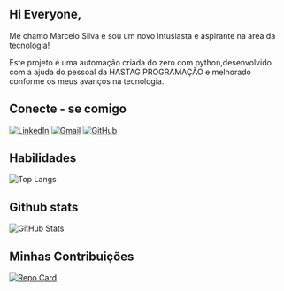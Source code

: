 ## Hi Everyone,
Me chamo Marcelo Silva e sou um novo intusiasta e aspirante na area da tecnologia!

Este projeto é uma automação criada do zero com python,desenvolvido com a ajuda do pessoal da HASTAG PROGRAMAÇÃO e melhorado conforme os meus avanços na tecnologia.

## Conecte - se comigo
[![LinkedIn](https://img.shields.io/badge/LinkedIn-0077B5?style=for-the-badge&logo=linkedin&logoColor=white)](https://www.linkedin.com/in/marcelo-silva-99414a222/)
[![Gmail](https://img.shields.io/badge/Gmail-333333?style=for-the-badge&logo=gmail&logoColor=red)](mailto:marceloyan231@gmail.com)
[![GitHub](https://img.shields.io/badge/GitHub-100000?style=for-the-badge&logo=github&logoColor=white)](https://github.com/marcelosilva03)

## Habilidades
![Top Langs](https://github-readme-stats-git-masterrstaa-rickstaa.vercel.app/api/top-langs/?username=marcelosilva03&bg_color=000&border_color=30A3DC&title_color=E94D5F&text_color=FFF)

## Github stats
![GitHub Stats](https://github-readme-stats.vercel.app/api?username=marcelosilva03&theme=transparent&bg_color=000&border_color=30A3DC&show_icons=true&icon_color=30A3DC&title_color=E94D5F&text_color=FFF&hide_title=true&hiede_stars=true)

## Minhas Contribuições
[![Repo Card](https://github-readme-stats.vercel.app/api/pin/?username=marcelosilva03&repo=python.powerup&bg_color=000&border_color=30A3DC&show_icons=true&icon_color=30A3DC&title_color=E94D5F&text_color=FFF)](https://github.com/marcelosilva03/ProjetoMusical)
